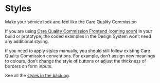 # Styles

Make your service look and feel like the Care Quality Commission

If you are using [Care Quality Commission Frontend (coming soon)](#) in your build or prototype, the coded examples in the Design System won’t need any additional styling.

If you need to apply styles manually, you should still follow existing Care Quality Commission conventions. For example, don’t assign new meanings to colours, don’t change the style of buttons or adjust the thickness of borders on form inputs.

See all the [styles in the backlog](https://github.com/CQCDigital/design-system-backlog/issues).
